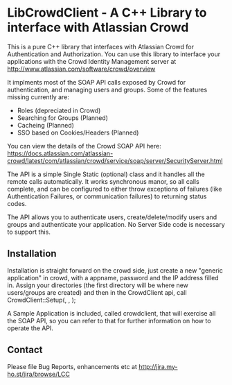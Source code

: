 # LibCrowdClient - A C++ Library to interface with Atlassian Crowd 

This is a pure C++ library that interfaces with Atlassian Crowd for 
Authentication and Authorization. You can use this library to 
interface your applications with the Crowd Identity Management 
server at http://www.atlassian.com/software/crowd/overview

It implments most of the SOAP API calls exposed by Crowd for
authentication, and managing users and groups. Some of the
features missing currently are:

* Roles (depreciated in Crowd)
* Searching for Groups (Planned)
* Cacheing (Planned)
* SSO based on Cookies/Headers (Planned)

You can view the details of the Crowd SOAP API here:
https://docs.atlassian.com/atlassian-crowd/latest/com/atlassian/crowd/service/soap/server/SecurityServer.html

The API is a simple Single Static (optional) class and it
handles all the remote calls automatically. It works synchronous manor,
so all calls complete, and can be configured to either throw
exceptions of failures (like Authentication Failures, or communication
failures) to returning status codes. 

The API allows you to authenticate users, create/delete/modify users
and groups and authenticate your application. No Server Side code is 
necessary to support this.

Installation
------------

Installation is straight forward on the crowd side, just create a new
"generic application" in crowd, with a appname, password and the IP address
filled in. Assign your directories (the first directory will be where new
users/groups are created) and then in the CrowdClient api, call 
CrowdClient::Setup(<url of crowd server>, <appname>, <apppassword>);

A Sample Application is included, called crowdclient, that will exercise all
the SOAP API, so you can refer to that for further information on
how to operate the API. 

Contact
-------
Please file Bug Reports, enhancements etc at http://jira.my-ho.st/jira/browse/LCC


